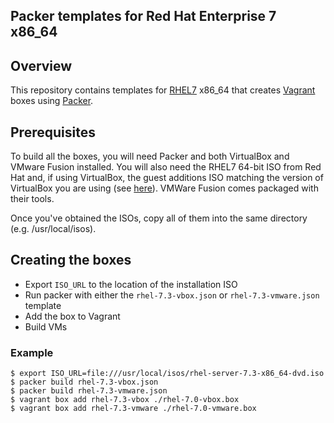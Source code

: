 ## Packer templates for Red Hat Enterprise 7 x86_64

## Overview

This repository contains templates for [RHEL7](https://access.redhat.com/documentation/en-US/Red_Hat_Enterprise_Linux/7/index.html)
x86_64 that creates [Vagrant](http://vagrantup.com) boxes using [Packer](http://packer.io).

## Prerequisites

To build all the boxes, you will need Packer and both VirtualBox and VMware
Fusion installed. You will also need the RHEL7 64-bit ISO from Red Hat and, if
using VirtualBox, the guest additions ISO matching the version of VirtualBox you
are using (see [here](http://download.virtualbox.org/virtualbox)). VMWare Fusion
comes packaged with their tools.

Once you've obtained the ISOs, copy all of them into the same directory
(e.g. /usr/local/isos).

## Creating the boxes

* Export `ISO_URL` to the location of the installation ISO
* Run packer with either the `rhel-7.3-vbox.json` or `rhel-7.3-vmware.json` template
* Add the box to Vagrant
* Build VMs

### Example

```
$ export ISO_URL=file:///usr/local/isos/rhel-server-7.3-x86_64-dvd.iso
$ packer build rhel-7.3-vbox.json
$ packer build rhel-7.3-vmware.json
$ vagrant box add rhel-7.3-vbox ./rhel-7.0-vbox.box
$ vagrant box add rhel-7.3-vmware ./rhel-7.0-vmware.box
```

